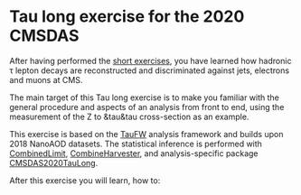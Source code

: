 # Tau long exercise for the 2020 CMSDAS

After having performed the [short exercises](https://github.com/CMSDAS/tau-short-exercise), you have learned how hadronic &tau;
lepton decays are reconstructed and discriminated against jets, electrons and muons at CMS.

The main target of this Tau long exercise is to make you familiar with the general procedure and aspects of an analysis from front to end,
using the measurement of the Z to &tau&tau cross-section as an example.

This exercise is based on the [TauFW](https://github.com/cms-tau-pog/TauFW) analysis framework and builds upon 2018 NanoAOD datasets.
The statistical inference is performed with [CombinedLimit](https://github.com/cms-analysis/HiggsAnalysis-CombinedLimit),
[CombineHarvester](https://github.com/cms-analysis/CombineHarvester), and analysis-specific package [CMSDAS2020TauLong](https://github.com/ArturAkh/CMSDAS2020TauLong).

After this exercise you will learn, how to:
